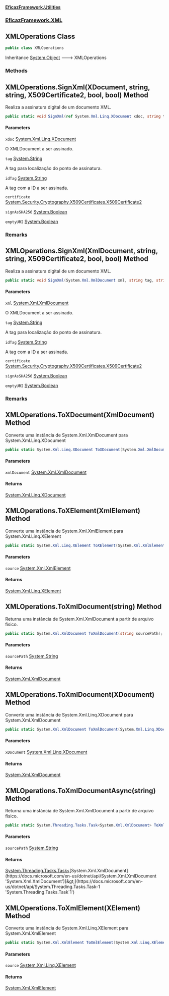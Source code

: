 #### [EficazFramework.Utilities](EficazFrameworkData.md 'EficazFramework Data')
### [EficazFramework.XML](EficazFrameworkData.md#EficazFramework.XML 'EficazFramework.XML')

## XMLOperations Class

```csharp
public class XMLOperations
```

Inheritance [System.Object](https://docs.microsoft.com/en-us/dotnet/api/System.Object 'System.Object') &#129106; XMLOperations
### Methods

<a name='EficazFramework.XML.XMLOperations.SignXml(System.Xml.Linq.XDocument,string,string,System.Security.Cryptography.X509Certificates.X509Certificate2,bool,bool)'></a>

## XMLOperations.SignXml(XDocument, string, string, X509Certificate2, bool, bool) Method

Realiza a assinatura digital de um documento XML.

```csharp
public static void SignXml(ref System.Xml.Linq.XDocument xdoc, string tag, string idTag, System.Security.Cryptography.X509Certificates.X509Certificate2 certificate, bool signAsSHA256=false, bool emptyURI=false);
```
#### Parameters

<a name='EficazFramework.XML.XMLOperations.SignXml(System.Xml.Linq.XDocument,string,string,System.Security.Cryptography.X509Certificates.X509Certificate2,bool,bool).xdoc'></a>

`xdoc` [System.Xml.Linq.XDocument](https://docs.microsoft.com/en-us/dotnet/api/System.Xml.Linq.XDocument 'System.Xml.Linq.XDocument')

O XMLDocument a ser assinado.

<a name='EficazFramework.XML.XMLOperations.SignXml(System.Xml.Linq.XDocument,string,string,System.Security.Cryptography.X509Certificates.X509Certificate2,bool,bool).tag'></a>

`tag` [System.String](https://docs.microsoft.com/en-us/dotnet/api/System.String 'System.String')

A tag para localização do ponto de assinatura.

<a name='EficazFramework.XML.XMLOperations.SignXml(System.Xml.Linq.XDocument,string,string,System.Security.Cryptography.X509Certificates.X509Certificate2,bool,bool).idTag'></a>

`idTag` [System.String](https://docs.microsoft.com/en-us/dotnet/api/System.String 'System.String')

A tag com a ID a ser assinada.

<a name='EficazFramework.XML.XMLOperations.SignXml(System.Xml.Linq.XDocument,string,string,System.Security.Cryptography.X509Certificates.X509Certificate2,bool,bool).certificate'></a>

`certificate` [System.Security.Cryptography.X509Certificates.X509Certificate2](https://docs.microsoft.com/en-us/dotnet/api/System.Security.Cryptography.X509Certificates.X509Certificate2 'System.Security.Cryptography.X509Certificates.X509Certificate2')

<a name='EficazFramework.XML.XMLOperations.SignXml(System.Xml.Linq.XDocument,string,string,System.Security.Cryptography.X509Certificates.X509Certificate2,bool,bool).signAsSHA256'></a>

`signAsSHA256` [System.Boolean](https://docs.microsoft.com/en-us/dotnet/api/System.Boolean 'System.Boolean')

<a name='EficazFramework.XML.XMLOperations.SignXml(System.Xml.Linq.XDocument,string,string,System.Security.Cryptography.X509Certificates.X509Certificate2,bool,bool).emptyURI'></a>

`emptyURI` [System.Boolean](https://docs.microsoft.com/en-us/dotnet/api/System.Boolean 'System.Boolean')

### Remarks

<a name='EficazFramework.XML.XMLOperations.SignXml(System.Xml.XmlDocument,string,string,System.Security.Cryptography.X509Certificates.X509Certificate2,bool,bool)'></a>

## XMLOperations.SignXml(XmlDocument, string, string, X509Certificate2, bool, bool) Method

Realiza a assinatura digital de um documento XML.

```csharp
public static void SignXml(System.Xml.XmlDocument xml, string tag, string idTag, System.Security.Cryptography.X509Certificates.X509Certificate2 certificate, bool signAsSHA256=false, bool emptyURI=false);
```
#### Parameters

<a name='EficazFramework.XML.XMLOperations.SignXml(System.Xml.XmlDocument,string,string,System.Security.Cryptography.X509Certificates.X509Certificate2,bool,bool).xml'></a>

`xml` [System.Xml.XmlDocument](https://docs.microsoft.com/en-us/dotnet/api/System.Xml.XmlDocument 'System.Xml.XmlDocument')

O XMLDocument a ser assinado.

<a name='EficazFramework.XML.XMLOperations.SignXml(System.Xml.XmlDocument,string,string,System.Security.Cryptography.X509Certificates.X509Certificate2,bool,bool).tag'></a>

`tag` [System.String](https://docs.microsoft.com/en-us/dotnet/api/System.String 'System.String')

A tag para localização do ponto de assinatura.

<a name='EficazFramework.XML.XMLOperations.SignXml(System.Xml.XmlDocument,string,string,System.Security.Cryptography.X509Certificates.X509Certificate2,bool,bool).idTag'></a>

`idTag` [System.String](https://docs.microsoft.com/en-us/dotnet/api/System.String 'System.String')

A tag com a ID a ser assinada.

<a name='EficazFramework.XML.XMLOperations.SignXml(System.Xml.XmlDocument,string,string,System.Security.Cryptography.X509Certificates.X509Certificate2,bool,bool).certificate'></a>

`certificate` [System.Security.Cryptography.X509Certificates.X509Certificate2](https://docs.microsoft.com/en-us/dotnet/api/System.Security.Cryptography.X509Certificates.X509Certificate2 'System.Security.Cryptography.X509Certificates.X509Certificate2')

<a name='EficazFramework.XML.XMLOperations.SignXml(System.Xml.XmlDocument,string,string,System.Security.Cryptography.X509Certificates.X509Certificate2,bool,bool).signAsSHA256'></a>

`signAsSHA256` [System.Boolean](https://docs.microsoft.com/en-us/dotnet/api/System.Boolean 'System.Boolean')

<a name='EficazFramework.XML.XMLOperations.SignXml(System.Xml.XmlDocument,string,string,System.Security.Cryptography.X509Certificates.X509Certificate2,bool,bool).emptyURI'></a>

`emptyURI` [System.Boolean](https://docs.microsoft.com/en-us/dotnet/api/System.Boolean 'System.Boolean')

### Remarks

<a name='EficazFramework.XML.XMLOperations.ToXDocument(System.Xml.XmlDocument)'></a>

## XMLOperations.ToXDocument(XmlDocument) Method

Converte uma instância de System.Xml.XmlDocument para System.Xml.Linq.XDocument

```csharp
public static System.Xml.Linq.XDocument ToXDocument(System.Xml.XmlDocument xmlDocument);
```
#### Parameters

<a name='EficazFramework.XML.XMLOperations.ToXDocument(System.Xml.XmlDocument).xmlDocument'></a>

`xmlDocument` [System.Xml.XmlDocument](https://docs.microsoft.com/en-us/dotnet/api/System.Xml.XmlDocument 'System.Xml.XmlDocument')

#### Returns
[System.Xml.Linq.XDocument](https://docs.microsoft.com/en-us/dotnet/api/System.Xml.Linq.XDocument 'System.Xml.Linq.XDocument')

<a name='EficazFramework.XML.XMLOperations.ToXElement(System.Xml.XmlElement)'></a>

## XMLOperations.ToXElement(XmlElement) Method

Converte uma instância de System.Xml.XmlElement para System.Xml.Linq.XElement

```csharp
public static System.Xml.Linq.XElement ToXElement(System.Xml.XmlElement source);
```
#### Parameters

<a name='EficazFramework.XML.XMLOperations.ToXElement(System.Xml.XmlElement).source'></a>

`source` [System.Xml.XmlElement](https://docs.microsoft.com/en-us/dotnet/api/System.Xml.XmlElement 'System.Xml.XmlElement')

#### Returns
[System.Xml.Linq.XElement](https://docs.microsoft.com/en-us/dotnet/api/System.Xml.Linq.XElement 'System.Xml.Linq.XElement')

<a name='EficazFramework.XML.XMLOperations.ToXmlDocument(string)'></a>

## XMLOperations.ToXmlDocument(string) Method

Returna uma instância de System.Xml.XmlDocument a partir de arquivo físico.

```csharp
public static System.Xml.XmlDocument ToXmlDocument(string sourcePath);
```
#### Parameters

<a name='EficazFramework.XML.XMLOperations.ToXmlDocument(string).sourcePath'></a>

`sourcePath` [System.String](https://docs.microsoft.com/en-us/dotnet/api/System.String 'System.String')

#### Returns
[System.Xml.XmlDocument](https://docs.microsoft.com/en-us/dotnet/api/System.Xml.XmlDocument 'System.Xml.XmlDocument')

<a name='EficazFramework.XML.XMLOperations.ToXmlDocument(System.Xml.Linq.XDocument)'></a>

## XMLOperations.ToXmlDocument(XDocument) Method

Converte uma instância de System.Xml.Linq.XDocument para System.Xml.XmlDocument

```csharp
public static System.Xml.XmlDocument ToXmlDocument(System.Xml.Linq.XDocument xDocument);
```
#### Parameters

<a name='EficazFramework.XML.XMLOperations.ToXmlDocument(System.Xml.Linq.XDocument).xDocument'></a>

`xDocument` [System.Xml.Linq.XDocument](https://docs.microsoft.com/en-us/dotnet/api/System.Xml.Linq.XDocument 'System.Xml.Linq.XDocument')

#### Returns
[System.Xml.XmlDocument](https://docs.microsoft.com/en-us/dotnet/api/System.Xml.XmlDocument 'System.Xml.XmlDocument')

<a name='EficazFramework.XML.XMLOperations.ToXmlDocumentAsync(string)'></a>

## XMLOperations.ToXmlDocumentAsync(string) Method

Returna uma instância de System.Xml.XmlDocument a partir de arquivo físico.

```csharp
public static System.Threading.Tasks.Task<System.Xml.XmlDocument> ToXmlDocumentAsync(string sourcePath);
```
#### Parameters

<a name='EficazFramework.XML.XMLOperations.ToXmlDocumentAsync(string).sourcePath'></a>

`sourcePath` [System.String](https://docs.microsoft.com/en-us/dotnet/api/System.String 'System.String')

#### Returns
[System.Threading.Tasks.Task&lt;](https://docs.microsoft.com/en-us/dotnet/api/System.Threading.Tasks.Task-1 'System.Threading.Tasks.Task`1')[System.Xml.XmlDocument](https://docs.microsoft.com/en-us/dotnet/api/System.Xml.XmlDocument 'System.Xml.XmlDocument')[&gt;](https://docs.microsoft.com/en-us/dotnet/api/System.Threading.Tasks.Task-1 'System.Threading.Tasks.Task`1')

<a name='EficazFramework.XML.XMLOperations.ToXmlElement(System.Xml.Linq.XElement)'></a>

## XMLOperations.ToXmlElement(XElement) Method

Converte uma instância de System.Xml.Linq.XElement para System.Xml.XmlElement

```csharp
public static System.Xml.XmlElement ToXmlElement(System.Xml.Linq.XElement source);
```
#### Parameters

<a name='EficazFramework.XML.XMLOperations.ToXmlElement(System.Xml.Linq.XElement).source'></a>

`source` [System.Xml.Linq.XElement](https://docs.microsoft.com/en-us/dotnet/api/System.Xml.Linq.XElement 'System.Xml.Linq.XElement')

#### Returns
[System.Xml.XmlElement](https://docs.microsoft.com/en-us/dotnet/api/System.Xml.XmlElement 'System.Xml.XmlElement')